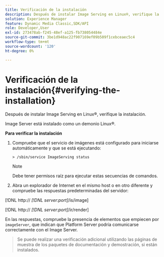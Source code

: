 ```yaml
---
title: Verificación de la instalación
description: Después de instalar Image Serving en Linux®, verifique la instalación.
solution: Experience Manager
feature: Dynamic Media Classic,SDK/API
role: Developer,User
exl-id: 273478ab-f245-48ef-a125-fb738054484e
source-git-commit: 3be1d948ac22f907169ef09b509f1cebceaec5c4
workflow-type: tm+mt
source-wordcount: '120'
ht-degree: 0%

---
```


# Verificación de la instalación{#verifying-the-installation}

Después de instalar Image Serving en Linux®, verifique la instalación.

Image Server está instalado como un demonio Linux®.

**Para verificar la instalación**

1. Compruebe que el servicio de imágenes está configurado para iniciarse automáticamente y que se está ejecutando:

   `> /sbin/service ImageServing status`

   >[!NOTE]
   >
   >Debe tener permisos raíz para ejecutar estas secuencias de comandos.

1. Abra un explorador de Internet en el mismo host o en otro diferente y compruebe las respuestas predeterminadas del servidor:

[!DNL http:// *[!DNL server:port]*/is/image]

[!DNL  http:// *[!DNL server:port]*/ir/render]

En las respuestas, compruebe la presencia de elementos que empiecen por `imageServer`, que indican que Platform Server podría comunicarse correctamente con el Image Server.

>Se puede realizar una verificación adicional utilizando las páginas de muestra de los paquetes de documentación y demostración, si están instalados.
